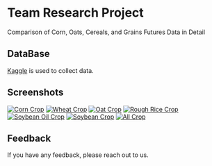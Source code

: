 # Team Research Project

Comparison of Corn, Oats, Cereals, and Grains Futures Data in Detail

## DataBase

[Kaggle](https://www.kaggle.com/datasets/guillemservera/grains-and-cereals-futures?resource=download) is used to collect data.

## Screenshots

[![Corn Crop](https://i.postimg.cc/5yRsdCRx/temp-Image-FDVNru.avif)](https://postimg.cc/y30m0kK5)
[![Wheat Crop](https://i.postimg.cc/gkxMygxr/temp-Imagefh-Ps-QA.avif)](https://postimg.cc/4mTbsbbT)
[![Oat Crop](https://i.postimg.cc/1tyqtGTz/Screenshot-2024-11-24-at-21-53-36.png)](https://postimg.cc/NyPMCHQh)
[![Rough Rice Crop](https://i.postimg.cc/Bv46cqCY/Screenshot-2024-11-24-at-22-17-57.png)](https://postimg.cc/K1pxmhwB)
[![Soybean Oil Crop](https://i.postimg.cc/85dxdStH/Screenshot-2024-11-24-at-22-42-56.png)](https://postimg.cc/vgBPMpRg)
[![Soybean Crop](https://i.postimg.cc/rFw747W1/Screenshot-2024-11-24-at-22-46-38.png)](https://postimg.cc/V527QGKv)
[![All Crop](https://i.postimg.cc/Y0vqqR6Y/Screenshot-2024-11-25-at-00-14-09.png)](https://postimg.cc/K3yy0ns8)

## Feedback

If you have any feedback, please reach out to us.

